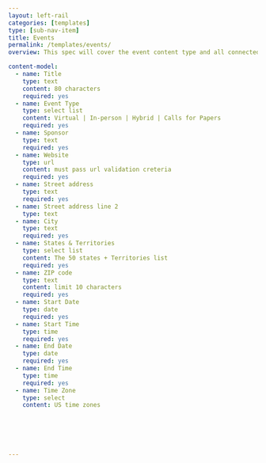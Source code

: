 ```yaml
---
layout: left-rail
categories: [templates]
type: [sub-nav-item]
title: Events 
permalink: /templates/events/
overview: This spec will cover the event content type and all connected templates. 

content-model:
  - name: Title
    type: text
    content: 80 characters
    required: yes
  - name: Event Type
    type: select list
    content: Virtual | In-person | Hybrid | Calls for Papers
    required: yes
  - name: Sponsor
    type: text
    required: yes
  - name: Website
    type: url
    content: must pass url validation creteria
    required: yes
  - name: Street address
    type: text
    required: yes
  - name: Street address line 2
    type: text
  - name: City
    type: text
    required: yes
  - name: States & Territories
    type: select list
    content: The 50 states + Territories list
    required: yes
  - name: ZIP code
    type: text
    content: limit 10 characters
    required: yes
  - name: Start Date
    type: date
    required: yes
  - name: Start Time
    type: time
    required: yes
  - name: End Date
    type: date
    required: yes
  - name: End Time
    type: time
    required: yes
  - name: Time Zone
    type: select
    content: US time zones
    





---
```

